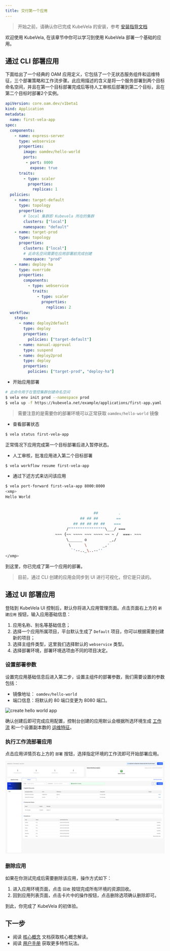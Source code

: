 ```yaml
---
title: 交付第一个应用
---
```


> 开始之前，请确认你已完成 KubeVela 的安装，参考 [安装指导文档](./install.mdx)

欢迎使用 KubeVela, 在该章节中你可以学习到使用 KubeVela 部署一个基础的应用。

## 通过 CLI 部署应用

下面给出了一个经典的 OAM 应用定义，它包括了一个无状态服务组件和运维特征，三个部署策略和工作流步骤。此应用描述的含义是将一个服务部署到两个目标命名空间，并且在第一个目标部署完成后等待人工审核后部署到第二个目标，且在第二个目标时部署2个实例。

```yaml
apiVersion: core.oam.dev/v1beta1
kind: Application
metadata:
  name: first-vela-app
spec:
  components:
    - name: express-server
      type: webservice
      properties:
        image: oamdev/hello-world
        ports:
         - port: 8000
           expose: true
      traits:
        - type: scaler
          properties:
            replicas: 1
  policies:
    - name: target-default
      type: topology
      properties:
        # local 集群即 Kubevela 所在的集群
        clusters: ["local"]
        namespace: "default"
    - name: target-prod
      type: topology
      properties:
        clusters: ["local"]
        # 此命名空间需要在应用部署前完成创建
        namespace: "prod"
    - name: deploy-ha
      type: override
      properties:
        components:
          - type: webservice
            traits:
              - type: scaler
                properties:
                  replicas: 2
  workflow:
    steps:
      - name: deploy2default
        type: deploy
        properties:
          policies: ["target-default"]
      - name: manual-approval
        type: suspend
      - name: deploy2prod
        type: deploy
        properties:
          policies: ["target-prod", "deploy-ha"]
```

* 开始应用部署

```bash
# 此命令用于在管控集群创建命名空间
$ vela env init prod --namespace prod
$ vela up -f https://kubevela.net/example/applications/first-app.yaml
```

> 需要注意的是需要你的部署环境可以正常获取 `oamdev/hello-world` 镜像

* 查看部署状态

```bash
$ vela status first-vela-app
```

正常情况下应用完成第一个目标部署后进入暂停状态。

* 人工审核，批准应用进入第二个目标部署

```bash
$ vela workflow resume first-vela-app
```

* 通过下述方式来访问该应用

```bash
$ vela port-forward first-vela-app 8000:8000
<xmp>
Hello World


                                       ##         .
                                 ## ## ##        ==
                              ## ## ## ## ##    ===
                           /""""""""""""""""\___/ ===
                      ~~~ {~~ ~~~~ ~~~ ~~~~ ~~ ~ /  ===- ~~~
                           \______ o          _,/
                            \      \       _,'
                             `'--.._\..--''
</xmp>
```

到这里，你已完成了第一个应用的部署。

> 目前，通过 CLI 创建的应用会同步到 UI 进行可视化，但它是只读的。

## 通过 UI 部署应用

登陆到 KubeVela UI 控制后，默认你将进入应用管理页面。点击页面右上方的 `新建应用` 按钮，输入应用基础信息：

1. 应用名称、别名等基础信息；
2. 选择一个应用所属项目，平台默认生成了 `Default` 项目，你可以根据需要创建新的项目；
3. 选择主组件类型，这里我们选择默认的 `webservice` 类型。
4. 选择部署环境，部署环境选项由不同的项目决定。

### 设置部署参数

设置完应用基础信息后进入第二步，设置主组件的部署参数，我们需要设置的参数包括：

- 镜像地址： `oamdev/hello-world`
- 端口信息：将默认的 80 端口变更为 8080 端口。

![create hello world app](https://static.kubevela.net/images/1.3/create-helloworld.jpg)

确认创建后即可完成应用配置，控制台创建的应用默认会根据所选环境生成 [工作流](./getting-started/core-concept#workflow) 和一个设置副本数的 [运维特征](./getting-started/core-concept#trait)。

### 执行工作流部署应用

点击应用详情页右上方的 `部署` 按钮，选择指定环境的工作流即可开始部署应用。

![](./resources/succeed-first-vela-app.jpg)

### 删除应用

如果在你测试完成后需要删除该应用，操作方式如下：

1. 进入应用环境页面，点击 `回收` 按钮完成所有环境的资源回收。
2. 回到应用列表页面，点击卡片中的操作按钮，点击删除选项确认删除即可。

到此，你完成了 KubeVela 的初体验。

## 下一步

- 阅读 [核心概念](./getting-started/core-concept) 文档获取核心概念解读。
- 阅读 [用户手册](./tutorials/webservice) 获取更多特性玩法。
